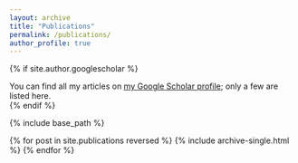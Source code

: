 ```yaml
---
layout: archive
title: "Publications"
permalink: /publications/
author_profile: true
---
```


{% if site.author.googlescholar %}
  <div class="wordwrap">You can find all my articles on <a href="{{site.author.googlescholar}}">my Google Scholar profile</a>; only a few are listed here.</div>
{% endif %}

{% include base_path %}

{% for post in site.publications reversed %}
  {% include archive-single.html %}
{% endfor %}
